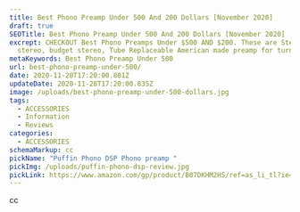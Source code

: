 ```yaml
---
title: Best Phono Preamp Under 500 And 200 Dollars [November 2020]
draft: true
SEOTitle: Best Phono Preamp Under 500 And 200 Dollars [November 2020]
excrept: CHECKOUT Best Phono Preamps Under $500 AND $200. These are Stereophile,
  stereo, budget stereo, Tube Replaceable American made preamp for turntable.
metaKeywords: Best Phono Preamp Under 500
url: best-phono-preamp-under-500/
date: 2020-11-28T17:20:00.801Z
updateDate: 2020-11-28T17:20:00.835Z
image: /uploads/best-phono-preamp-under-500-dollars.jpg
tags:
  - ACCESSORIES
  - Information
  - Reviews
categories:
  - ACCESSORIES
schemaMarkup: cc
pickName: "Puffin Phono DSP Phono preamp "
pickImg: /uploads/puffin-phono-dsp-review.jpg
pickLink: https://www.amazon.com/gp/product/B07DKHM2HS/ref=as_li_tl?ie=UTF8&tag=technikaya-20&camp=1789&creative=9325&linkCode=as2&creativeASIN=B07DKHM2HS&linkId=9caab712f8201139916c1d6017db94d0
---
```

cc